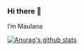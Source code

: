 ### Hi there 👋

I’m Maulana

[![Anurag's github stats](https://github-readme-stats.vercel.app/api?username=MaulanaAlirridlo)](https://github.com/anuraghazra/github-readme-stats)

<!--

**MaulanaAlirridlo/MaulanaAlirridlo** is a ✨ _special_ ✨ repository because its `README.md` (this file) appears on your GitHub profile.

Here are some ideas to get you started:

- 🔭 I’m currently working on ...
- 🌱 I’m currently learning ...
- 👯 I’m looking to collaborate on ...
- 🤔 I’m looking for help with ...
- 💬 Ask me about ...
- 📫 How to reach me: ...
- 😄 Pronouns: ...
- ⚡ Fun fact: ...
-->
